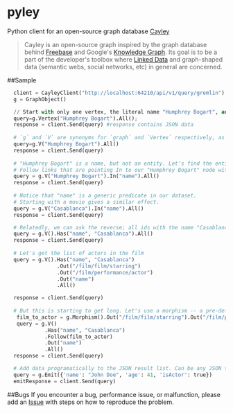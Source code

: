 pyley
=====

Python client for an open-source graph database [Cayley](https://github.com/google/cayley)

> Cayley is an open-source graph inspired by the graph database behind [Freebase](http://freebase.com/) and Google's [Knowledge Graph](http://www.google.com/insidesearch/features/search/knowledge.html). Its goal is to be a part of the developer's toolbox where [Linked Data](http://linkeddata.org/) and graph-shaped data (semantic webs, social networks, etc) in general are concerned.

##Sample

```python
  client = CayleyClient("http://localhost:64210/api/v1/query/gremlin")
  g = GraphObject()

  // Start with only one vertex, the literal name "Humphrey Bogart", and retreive all of them.
  query=g.Vertex("Humphrey Bogart").All();
  response = client.Send(query) #response contains JSON data
  
  # `g` and `V` are synonyms for `graph` and `Vertex` respectively, as they are quite common.
  query=g.V("Humphrey Bogart").All()
  response = client.Send(query)
  
  # "Humphrey Bogart" is a name, but not an entity. Let's find the entities with this name in our dataset.
  # Follow links that are pointing In to our "Humphrey Bogart" node with the predicate "name".
  query = g.V("Humphrey Bogart").In("name").All()
  response = client.Send(query)
  
  # Notice that "name" is a generic predicate in our dataset. 
  # Starting with a movie gives a similar effect.
  query = g.V("Casablanca").In("name").All()
  response = client.Send(query)

  # Relatedly, we can ask the reverse; all ids with the name "Casablanca"
  query = g.V().Has("name", "Casablanca").All()
  response = client.Send(query)
  
  # Let's get the list of actors in the film
  query = g.V().Has("name", "Casablanca")
                .Out("/film/film/starring")
                .Out("/film/performance/actor")
                .Out("name")
                .All()

  response = client.Send(query)
  
  # But this is starting to get long. Let's use a morphism -- a pre-defined path stored in a variable -- as our linkage
   film_to_actor = g.Morphism().Out("/film/film/starring").Out("/film/performance/actor")
   query = g.V()
            .Has("name", "Casablanca")
            .Follow(film_to_actor)
            .Out("name")
            .All()
  response = client.Send(query)

  # Add data programatically to the JSON result list. Can be any JSON type.
  query = g.Emit({'name': "John Doe", 'age': 41, 'isActor': true})
  emitResponse = client.Send(query)
```

##Bugs
If you encounter a bug, performance issue, or malfunction, please add an [Issue](https://github.com/ziyasal/pyley/issues) with steps on how to reproduce the problem.
